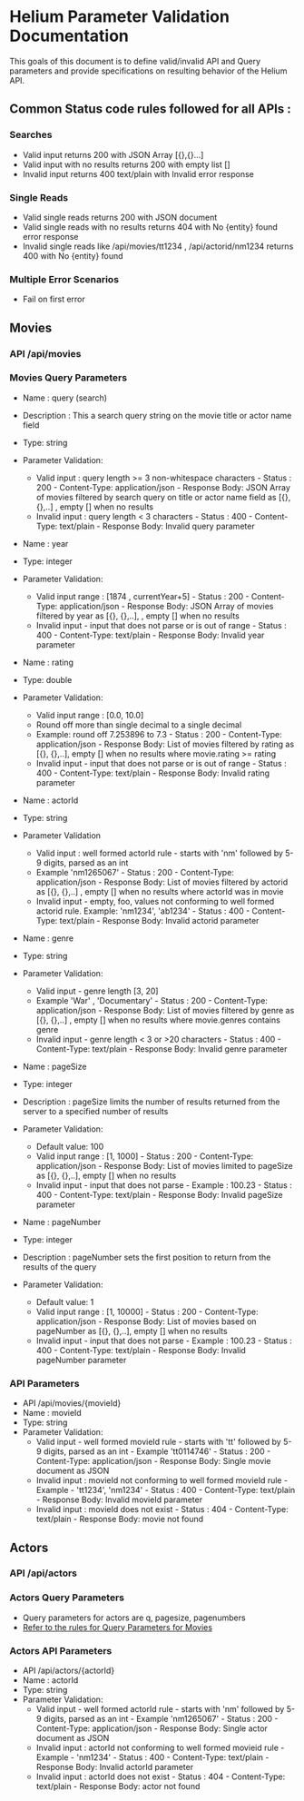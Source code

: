 # Helium Parameter Validation Documentation

This goals of this document is to define valid/invalid API and Query parameters and provide specifications on resulting behavior of the Helium API.

## Common Status code rules followed for all APIs :

### Searches

- Valid input returns 200 with JSON Array [{},{}...]
- Valid input with no results returns 200 with empty list []
- Invalid input returns 400 text/plain with Invalid error response

### Single Reads

- Valid single reads returns 200 with JSON document
- Valid single reads with no results returns 404 with No {entity} found error response
- Invalid single reads like /api/movies/tt1234 , /api/actorid/nm1234 returns 400 with No {entity} found

### Multiple Error Scenarios

- Fail on first error

## Movies

### API /api/movies

### Movies Query Parameters

- Name : query (search)
- Description : This a search query string on the movie title or actor name field
- Type: string
- Parameter Validation:
  - Valid input : query length >= 3 non-whitespace characters
         - Status : 200
         - Content-Type: application/json
         - Response Body: JSON Array of movies filtered by search query on title or actor name field as [{}, {},..] , empty [] when no results
  - Invalid input : query length < 3 characters
         - Status : 400
         - Content-Type: text/plain
         - Response Body: Invalid query parameter

- Name : year
- Type: integer
- Parameter Validation:
  - Valid input range : [1874 , currentYear+5]
         - Status : 200
         - Content-Type: application/json
         - Response Body: JSON Array of movies filtered by year as [{}, {},..], , empty [] when no results
  - Invalid input - input that does not parse or is out of range
         - Status : 400
         - Content-Type: text/plain
         - Response Body: Invalid year parameter


- Name : rating
- Type: double
- Parameter Validation:
  - Valid input range : [0.0, 10.0]
  - Round off more than single decimal to a single decimal
  - Example: round off 7.253896 to 7.3
         - Status : 200
         - Content-Type: application/json
         - Response Body: List of movies filtered by rating as [{}, {},..], empty [] when no results where movie.rating >= rating
  - Invalid input - input that does not parse or is out of range
         - Status : 400
         - Content-Type: text/plain
         - Response Body: Invalid rating parameter

- Name : actorId
- Type: string
- Parameter Validation
  - Valid input : well formed actorId rule - starts with 'nm' followed by 5-9 digits, parsed as an int
  - Example 'nm1265067'
         - Status : 200
         - Content-Type: application/json
         - Response Body: List of movies filtered by actorid as [{}, {},..] , empty [] when no results where actorId was in movie
  - Invalid input - empty, foo, values not conforming to well formed actorid rule.  Example: 'nm1234', 'ab1234'
         - Status : 400
         - Content-Type: text/plain
         - Response Body: Invalid actorid parameter

- Name : genre
- Type: string
- Parameter Validation:
  - Valid input - genre length [3, 20]
  - Example 'War' , 'Documentary'
         - Status : 200
         - Content-Type: application/json
         - Response Body: List of movies filtered by genre as [{}, {},..] , empty [] when no results where movie.genres contains genre
  - Invalid input - genre length < 3 or >20 characters
         - Status : 400
         - Content-Type: text/plain
         - Response Body: Invalid genre parameter

- Name : pageSize
- Type: integer
- Description : pageSize limits the number of results returned from the server to a specified number of results
- Parameter Validation:
  - Default value: 100
  - Valid input range : [1, 1000]
         - Status : 200
         - Content-Type: application/json
         - Response Body: List of movies limited to pageSize as [{}, {},..], empty [] when no results
  - Invalid input - input that does not parse
         - Example : 100.23
         - Status : 400
         - Content-Type: text/plain
         - Response Body: Invalid pageSize parameter


- Name : pageNumber
- Type: integer
- Description : pageNumber sets the first position to return from the results of the query
- Parameter Validation:
  - Default value: 1
  - Valid input range : [1, 10000]
         - Status : 200
         - Content-Type: application/json
         - Response Body: List of movies based on pageNumber as [{}, {},..], empty [] when no results
  - Invalid input - input that does not parse
         - Example : 100.23
         - Status : 400
         - Content-Type: text/plain
         - Response Body: Invalid pageNumber parameter

### API Parameters

- API /api/movies/{movieId}
- Name : movieId
- Type: string
- Parameter Validation:
  - Valid input - well formed movieId rule - starts with 'tt' followed by 5-9 digits, parsed as an int
         - Example 'tt0114746'
         - Status : 200
         - Content-Type: application/json
         - Response Body: Single movie document as JSON
  - Invalid input : movieId not conforming to well formed movieId rule
         - Example - 'tt1234', 'nm1234'
         - Status : 400
         - Content-Type: text/plain
         - Response Body: Invalid movieId parameter
  - Invalid input : movieId does not exist
         - Status : 404
         - Content-Type: text/plain
         - Response Body: movie not found

## Actors

### API /api/actors

### Actors Query Parameters

- Query parameters for actors are q, pagesize, pagenumbers
- [Refer to the rules for Query Parameters for Movies](###movies-query-parameters)

### Actors API Parameters

- API /api/actors/{actorId}
- Name : actorId
- Type: string
- Parameter Validation:
  - Valid input - well formed actorId rule - starts with 'nm' followed by 5-9 digits, parsed as an int
         - Example 'nm1265067'
         - Status : 200
         - Content-Type: application/json
         - Response Body: Single actor document as JSON
  - Invalid input : actorId not conforming to well formed movieid rule
         - Example - 'nm1234'
         - Status : 400
         - Content-Type: text/plain
         - Response Body: Invalid actorId parameter
  - Invalid input : actorId does not exist
         - Status : 404
         - Content-Type: text/plain
         - Response Body: actor not found
